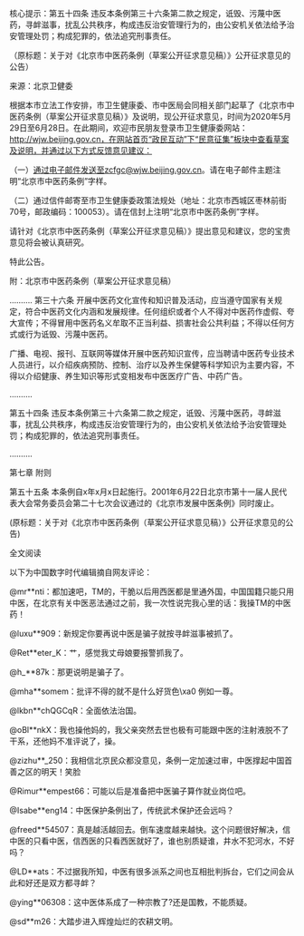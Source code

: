 核心提示：第五十四条 违反本条例第三十六条第二款之规定，诋毁、污蔑中医药，寻衅滋事，扰乱公共秩序，构成违反治安管理行为的，由公安机关依法给予治安管理处罚；构成犯罪的，依法追究刑事责任。

（原标题：关于对《北京市中医药条例（草案公开征求意见稿）》公开征求意见的公告）

来源：北京卫健委

根据本市立法工作安排，市卫生健康委、市中医局会同相关部门起草了《北京市中医药条例（草案公开征求意见稿）》及说明，现公开征求意见，时间为2020年5月29日至6月28日。在此期间，欢迎市民朋友登录市卫生健康委网站：http://wjw.beijing.gov.cn，在网站首页“政民互动”下“民意征集”板块中查看草案及说明，并通过以下方式反馈意见建议：

（一）通过电子邮件发送至zcfgc@wjw.beijing.gov.cn。请在电子邮件主题注明“北京市中医药条例”字样。

（二）通过信件邮寄至市卫生健康委政策法规处（地址：北京市西城区枣林前街70号，邮政编码：100053）。请在信封上注明“北京市中医药条例”字样。

请针对《北京市中医药条例（草案公开征求意见稿）》提出意见和建议，您的宝贵意见将会被认真研究。

特此公告。

附：北京市中医药条例（草案公开征求意见稿）

&#8230;&#8230;&#8230;. 第三十六条 开展中医药文化宣传和知识普及活动，应当遵守国家有关规定，符合中医药文化内涵和发展规律。任何组织或者个人不得对中医药作虚假、夸大宣传；不得冒用中医药名义牟取不正当利益、损害社会公共利益；不得以任何方式或行为诋毁、污蔑中医药。

广播、电视、报刊、互联网等媒体开展中医药知识宣传，应当聘请中医药专业技术人员进行，以介绍疾病预防、控制、治疗以及养生保健等科学知识为主要内容，不得以介绍健康、养生知识等形式变相发布中医医疗广告、中药广告。

&#8230;&#8230;&#8230;.

第五十四条 违反本条例第三十六条第二款之规定，诋毁、污蔑中医药，寻衅滋事，扰乱公共秩序，构成违反治安管理行为的，由公安机关依法给予治安管理处罚；构成犯罪的，依法追究刑事责任。

&#8230;&#8230;&#8230;.

第七章 附则

第五十五条 本条例自x年x月x日起施行。2001年6月22日北京市第十一届人民代表大会常务委员会第二十七次会议通过的《北京市发展中医条例》同时废止。

(原标题：关于对《北京市中医药条例（草案公开征求意见稿）》公开征求意见的公告)

全文阅读

以下为中国数字时代编辑摘自网友评论：

@mr**nti：都加速吧，TM的，干脆以后用西医都是里通外国，中国国籍只能只用中医，在北京有关中医恶法通过之前，我一次性说完我心里的话：我操TM的中医药！

@luxu**909：新规定你要再说中医是骗子就按寻衅滋事被抓了。

@Ret**eter_K：艹，感觉我丈母娘要报警抓我了。

@h_**87k：那更说明是骗子了。

@mha**somem：批评不得的就不是什么好货色\xa0 例如一尊。

@lkbn**chQGCqR：全面依法治国。

@oBl**nkX：我也操他妈的，我父亲突然去世也极有可能跟中医的注射液脱不了干系，还他妈不准评说了，操。

@zizhu**_250：我相信北京民众都没意见，条例一定加速过审，中医撑起中国首善之区的明天！笑脸

@Rimur**empest66：可能以后是准备把中医骗子算作就业岗位吧。

@Isabe**eng14：中医保护条例出了，传统武术保护还会远吗？

@freed**54507：真是越活越回去。倒车速度越来越快。这个问题很好解决，信中医的只看中医，信西医的只看西医就好了，谁也别质疑谁，井水不犯河水，不好吗？

@LD**ats：不过据我所知，中医有很多派系之间也互相批判拆台，它们之间会从此和好还是双方都寻衅？

@ying**06308：这中医体系成了一种宗教了?还是国教，不能质疑。

@sd**m26：大踏步进入辉煌灿烂的农耕文明。


